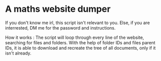 # A maths website dumper

If you don't know me irl, this script isn't relevant to you.
Else, if you are interrested, DM me for the password and instructions.

How it works :
The script will loop through every line of the website, searching for files and folders.
With the help of folder IDs and files parent IDs, it is able to download and recreate the tree of all documents, only if it isn't already.
